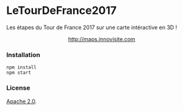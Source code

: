# LeTourDeFrance2017

Les étapes du Tour de France 2017 sur une carte intéractive en 3D !

<p align="center">
<a href="http://maps.innovisite.com">http://maps.innovisite.com</a>&nbsp;
</p>

### Installation ###

```
npm install
npm start
```

### License ###

[Apache 2.0](http://www.apache.org/licenses/LICENSE-2.0.html).